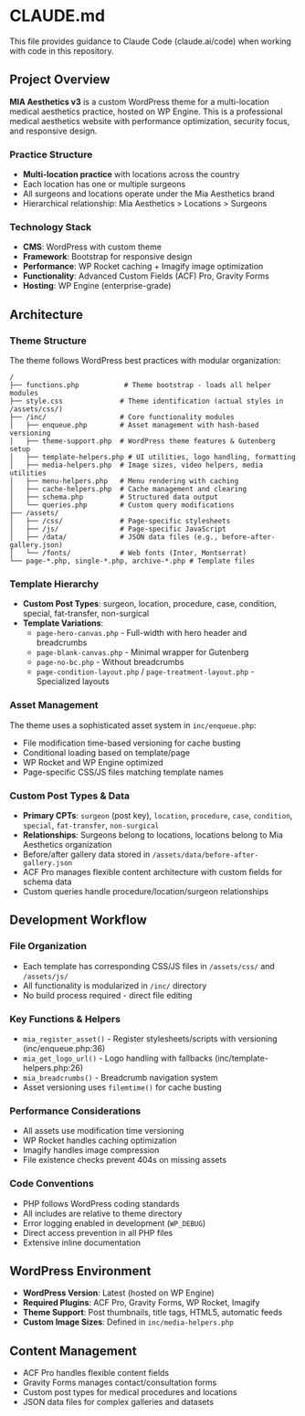 # CLAUDE.md

This file provides guidance to Claude Code (claude.ai/code) when working with code in this repository.

## Project Overview

**MIA Aesthetics v3** is a custom WordPress theme for a multi-location medical aesthetics practice, hosted on WP Engine. This is a professional medical aesthetics website with performance optimization, security focus, and responsive design.

### Practice Structure
- **Multi-location practice** with locations across the country
- Each location has one or multiple surgeons
- All surgeons and locations operate under the Mia Aesthetics brand
- Hierarchical relationship: Mia Aesthetics > Locations > Surgeons

### Technology Stack
- **CMS**: WordPress with custom theme
- **Framework**: Bootstrap for responsive design
- **Performance**: WP Rocket caching + Imagify image optimization
- **Functionality**: Advanced Custom Fields (ACF) Pro, Gravity Forms
- **Hosting**: WP Engine (enterprise-grade)

## Architecture

### Theme Structure
The theme follows WordPress best practices with modular organization:

```
/
├── functions.php           # Theme bootstrap - loads all helper modules
├── style.css              # Theme identification (actual styles in /assets/css/)
├── /inc/                  # Core functionality modules
│   ├── enqueue.php        # Asset management with hash-based versioning
│   ├── theme-support.php  # WordPress theme features & Gutenberg setup
│   ├── template-helpers.php # UI utilities, logo handling, formatting
│   ├── media-helpers.php  # Image sizes, video helpers, media utilities
│   ├── menu-helpers.php   # Menu rendering with caching
│   ├── cache-helpers.php  # Cache management and clearing
│   ├── schema.php         # Structured data output
│   └── queries.php        # Custom query modifications
├── /assets/
│   ├── /css/              # Page-specific stylesheets
│   ├── /js/               # Page-specific JavaScript
│   ├── /data/             # JSON data files (e.g., before-after-gallery.json)
│   └── /fonts/            # Web fonts (Inter, Montserrat)
└── page-*.php, single-*.php, archive-*.php # Template files
```

### Template Hierarchy
- **Custom Post Types**: surgeon, location, procedure, case, condition, special, fat-transfer, non-surgical
- **Template Variations**: 
  - `page-hero-canvas.php` - Full-width with hero header and breadcrumbs
  - `page-blank-canvas.php` - Minimal wrapper for Gutenberg
  - `page-no-bc.php` - Without breadcrumbs
  - `page-condition-layout.php` / `page-treatment-layout.php` - Specialized layouts

### Asset Management
The theme uses a sophisticated asset system in `inc/enqueue.php`:
- File modification time-based versioning for cache busting
- Conditional loading based on template/page
- WP Rocket and WP Engine optimized
- Page-specific CSS/JS files matching template names

### Custom Post Types & Data
- **Primary CPTs**: `surgeon` (post key), `location`, `procedure`, `case`, `condition`, `special`, `fat-transfer`, `non-surgical`
- **Relationships**: Surgeons belong to locations, locations belong to Mia Aesthetics organization
- Before/after gallery data stored in `/assets/data/before-after-gallery.json`
- ACF Pro manages flexible content architecture with custom fields for schema data
- Custom queries handle procedure/location/surgeon relationships

## Development Workflow

### File Organization
- Each template has corresponding CSS/JS files in `/assets/css/` and `/assets/js/`
- All functionality is modularized in `/inc/` directory
- No build process required - direct file editing

### Key Functions & Helpers
- `mia_register_asset()` - Register stylesheets/scripts with versioning (inc/enqueue.php:36)
- `mia_get_logo_url()` - Logo handling with fallbacks (inc/template-helpers.php:26)
- `mia_breadcrumbs()` - Breadcrumb navigation system
- Asset versioning uses `filemtime()` for cache busting

### Performance Considerations
- All assets use modification time versioning
- WP Rocket handles caching optimization
- Imagify handles image compression
- File existence checks prevent 404s on missing assets

### Code Conventions
- PHP follows WordPress coding standards
- All includes are relative to theme directory
- Error logging enabled in development (`WP_DEBUG`)
- Direct access prevention in all PHP files
- Extensive inline documentation

## WordPress Environment
- **WordPress Version**: Latest (hosted on WP Engine)
- **Required Plugins**: ACF Pro, Gravity Forms, WP Rocket, Imagify
- **Theme Support**: Post thumbnails, title tags, HTML5, automatic feeds
- **Custom Image Sizes**: Defined in `inc/media-helpers.php`

## Content Management
- ACF Pro handles flexible content fields
- Gravity Forms manages contact/consultation forms
- Custom post types for medical procedures and locations
- JSON data files for complex galleries and datasets